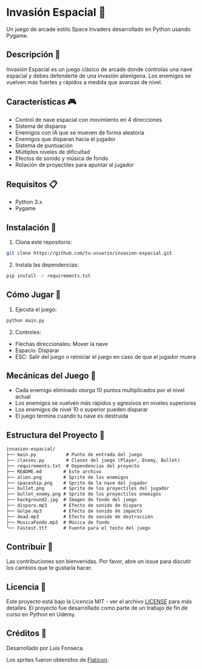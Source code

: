 # Invasión Espacial 🚀

Un juego de arcade estilo Space Invaders desarrollado en Python usando Pygame.

## Descripción 📝

Invasión Espacial es un juego clásico de arcade donde controlas una nave espacial y debes defenderte de una invasión alienígena. Los enemigos se vuelven más fuertes y rápidos a medida que avanzas de nivel.

## Características 🎮

- Control de nave espacial con movimiento en 4 direcciones
- Sistema de disparos
- Enemigos con IA que se mueven de forma aleatoria
- Enemigos que disparan hacia el jugador
- Sistema de puntuación
- Múltiples niveles de dificultad
- Efectos de sonido y música de fondo
- Rotación de proyectiles para apuntar al jugador

## Requisitos 📋

- Python 3.x
- Pygame

## Instalación 🔧

1. Clona este repositorio:

```bash
git clone https://github.com/tu-usuario/invasion-espacial.git
```

2. Instala las dependencias:

```bash
pip install -r requirements.txt
```

## Cómo Jugar 🎯

1. Ejecuta el juego:

```bash
python main.py
```

2. Controles:

- Flechas direccionales: Mover la nave
- Espacio: Disparar
- ESC: Salir del juego o reiniciar el juego en caso de que el jugador muera

## Mecánicas del Juego 🎲

- Cada enemigo eliminado otorga 10 puntos multiplicados por el nivel actual
- Los enemigos se vuelven más rápidos y agresivos en niveles superiores
- Los enemigos de nivel 10 o superior pueden disparar
- El juego termina cuando tu nave es destruida

## Estructura del Proyecto 📁

```markdown
invasion-espacial/
├── main.py           # Punto de entrada del juego
├── classes.py        # Clases del juego (Player, Enemy, Bullet)
├── requirements.txt  # Dependencias del proyecto
├── README.md        # Este archivo
├── alien.png        # Sprite de los enemigos
├── spaceship.png    # Sprite de la nave del jugador
├── bullet.png       # Sprite de los proyectiles del jugador
├── bullet_enemy.png # Sprite de los proyectiles enemigos
├── background2.jpg  # Imagen de fondo del juego
├── disparo.mp3      # Efecto de sonido de disparo
├── Golpe.mp3        # Efecto de sonido de impacto
├── dead.mp3         # Efecto de sonido de destrucción
├── MusicaFondo.mp3  # Música de fondo
└── Fastest.ttf      # Fuente para el texto del juego
```

## Contribuir 🤝

Las contribuciones son bienvenidas. Por favor, abre un issue para discutir los cambios que te gustaría hacer.

## Licencia 📄

Este proyecto está bajo la Licencia MIT - ver el archivo [LICENSE](LICENSE) para más detalles. El proyecto fue desarrollado como parte de un trabajo de fin de curso en Python en Udemy.

## Créditos 👏

Desarrollado por Luis Fonseca.

Los sprites fueron obtenidos de [Flaticon](https://www.flaticon.es/).
